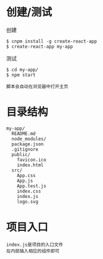 

# 创建/测试

创建

    $ cnpm install -g create-react-app
    $ create-react-app my-app
 
测试 
    
    $ cd my-app/
    $ npm start

    脚本会自动在浏览器中打开主页 



# 目录结构

    my-app/
      README.md
      node_modules/
      package.json
      .gitignore
      public/
        favicon.ico
        index.html
      src/
        App.css
        App.js
        App.test.js
        index.css
        index.js
        logo.svg


# 项目入口

    index.js是项目的入口文件
    在内部插入相应的组件即可

